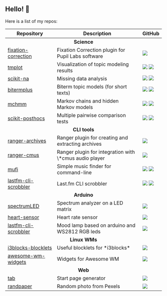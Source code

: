 ## Hello! 👋

Here is a list of my repos:

<table>
    <thead>
        <tr>
            <th>Repository</th>
            <th>Description</th>
            <th>GitHub</th>
        </tr>
    </thead>
    <tbody>
        <tr>
            <td colspan="3" align="center"><b>Science</b></td>
        </tr>
        <tr>
            <td><a href="https://github.com/maximtrp/fixation-correction">fixation-correction</a></td>
            <td>Fixation Correction plugin for Pupil Labs software</td>
            <td>
                <img src="https://img.shields.io/github/stars/maximtrp/fixation-correction?label=stars%20%E2%98%85"/>
            </td>
        </tr>
        <tr>
            <td><a href="https://github.com/maximtrp/tmplot">tmplot</a></td>
            <td>Visualization of topic modeling results</td>
            <td>
                <img src="https://img.shields.io/github/stars/maximtrp/tmplot?label=stars%20%E2%98%85"/>
                <a href="https://pepy.tech/project/tmplot"><img src="https://pepy.tech/badge/tmplot" /></a>
            </td>
        </tr>
        <tr>
            <td><a href="https://github.com/maximtrp/scikit-na">scikit-na</a></td>
            <td>Missing data analysis</td>
            <td>
                <img src="https://img.shields.io/github/stars/maximtrp/scikit-na?label=stars%20%E2%98%85"/>
                <a href="https://pepy.tech/project/scikit-na"><img src="https://pepy.tech/badge/scikit-na" /></a>
            </td>
        </tr>
        <tr>
            <td><a href="https://github.com/maximtrp/bitermplus">bitermplus</a></td>
            <td>Biterm topic models (for short texts)</td>
            <td>
                <img src="https://img.shields.io/github/stars/maximtrp/bitermplus?label=stars%20%E2%98%85"/>
                <a href="https://pepy.tech/project/bitermplus"><img src="https://pepy.tech/badge/bitermplus" /></a>
            </td>
        </tr>
        <tr>
            <td><a href="https://github.com/maximtrp/mchmm">mchmm</a></td>
            <td>Markov chains and hidden Markov models</td>
            <td>
                <img src="https://img.shields.io/github/stars/maximtrp/mchmm?label=stars%20%E2%98%85"/>
                <a href="https://pepy.tech/project/mchmm"><img src="https://pepy.tech/badge/mchmm" /></a>
            </td>
        </tr>
        <tr>
            <td><a href="https://github.com/maximtrp/scikit-posthocs">scikit-posthocs</a></td>
            <td>Multiple pairwise comparison tests</td>
            <td>
                <img src="https://img.shields.io/github/stars/maximtrp/scikit-posthocs?label=stars%20%E2%98%85"/>
                <a href="https://pepy.tech/project/scikit-posthocs"><img src="https://pepy.tech/badge/scikit-posthocs" /></a>
            </td>
        </tr>
        <tr>
            <td colspan="3" align="center"><b>CLI tools</b></td>
        </tr>
        <tr>
            <td><a href="https://github.com/maximtrp/ranger-archives">ranger-archives</a></td>
            <td>Ranger plugin for creating and extracting archives</td>
            <td>
                <img src="https://img.shields.io/github/stars/maximtrp/ranger-archives?label=stars%20%E2%98%85"/>
            </td>
        </tr>
        <tr>
            <td><a href="https://github.com/maximtrp/ranger-cmus">ranger-cmus</a></td>
            <td>Ranger plugin for integration with \*cmus audio player</td>
            <td>
                <img src="https://img.shields.io/github/stars/maximtrp/ranger-cmus?label=stars%20%E2%98%85"/>
            </td>
        </tr>
        <tr>
            <td><a href="https://github.com/maximtrp/mufi">mufi</a></td>
            <td>Simple music finder for command-line</td>
            <td>
                <img src="https://img.shields.io/github/stars/maximtrp/mufi?label=stars%20%E2%98%85"/>
                <a href="https://pepy.tech/project/mufi"><img src="https://pepy.tech/badge/mufi" /></a>
            </td>
        </tr>
        <tr>
            <td><a href="https://github.com/maximtrp/lastfm-cli-scrobbler">lastfm-cli-scrobbler</a></td>
            <td>Last.fm CLI scrobbler</td>
            <td>
                <img src="https://img.shields.io/github/stars/maximtrp/lastfm-cli-scrobbler?label=stars%20%E2%98%85"/>
                <a href="https://pepy.tech/project/lastfm-cli-scrobbler"><img src="https://pepy.tech/badge/lastfm-cli-scrobbler" /></a>
            </td>
        </tr>
        <tr>
            <td colspan="3" align="center"><b>Arduino</b></td>
        </tr>
        <tr>
            <td><a href="https://github.com/maximtrp/spectrumLED">spectrumLED</a></td>
            <td>Spectrum analyzer on a LED matrix</td>
            <td>
                <img src="https://img.shields.io/github/stars/maximtrp/spectrumLED?label=stars%20%E2%98%85"/>
            </td>
        </tr>
        <tr>
            <td><a href="https://github.com/maximtrp/heart-sensor">heart-sensor</a></td>
            <td>Heart rate sensor</td>
            <td>
                <img src="https://img.shields.io/github/stars/maximtrp/heart-sensor?label=stars%20%E2%98%85"/>
            </td>
        </tr>
        <tr>
            <td><a href="https://github.com/maximtrp/lastfm-cli-scrobbler">lastfm-cli-scrobbler</a></td>
            <td>Mood lamp based on arduino and WS2812 RGB leds</td>
            <td>
                <img src="https://img.shields.io/github/stars/maximtrp/lastfm-cli-scrobbler?label=stars%20%E2%98%85"/>
            </td>
        </tr>
        <tr>
            <td colspan="3" align="center"><b>Linux WMs</b></td>
        </tr>
        <tr>
            <td><a href="https://github.com/maximtrp/i3blocks-blocklets">i3blocks-blocklets</a></td>
            <td>Useful blocklets for *i3blocks*</td>
            <td>
                <img src="https://img.shields.io/github/stars/maximtrp/i3blocks-blocklets?label=stars%20%E2%98%85"/>
            </td>
        </tr>
        <tr>
            <td><a href="https://github.com/maximtrp/awesome-wm-widgets">awesome-wm-widgets</a></td>
            <td>Widgets for Awesome WM</td>
            <td>
                <img src="https://img.shields.io/github/stars/maximtrp/awesome-wm-widgets?label=stars%20%E2%98%85"/>
            </td>
        </tr>
        <tr>
            <td colspan="3" align="center"><b>Web</b></td>
        </tr>
        <tr>
            <td><a href="https://github.com/maximtrp/tab">tab</a></td>
            <td>Start page generator</td>
            <td>
                <img src="https://img.shields.io/github/stars/maximtrp/tab?label=stars%20%E2%98%85"/>
            </td>
        </tr>
        <tr>
            <td><a href="https://github.com/maximtrp/randpaper">randpaper</a></td>
            <td>Random photo from Pexels</td>
            <td>
                <img src="https://img.shields.io/github/stars/maximtrp/randpaper?label=stars%20%E2%98%85"/>
            </td>
        </tr>
    </tbody>
</table>
